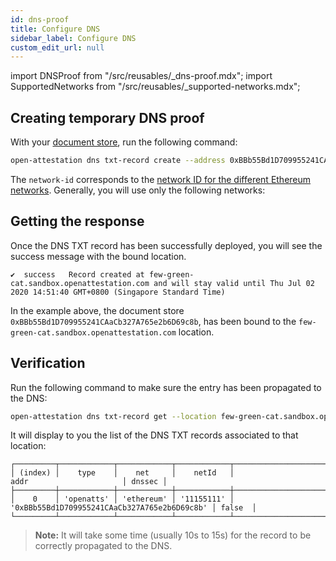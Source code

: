 ```yaml
---
id: dns-proof
title: Configure DNS
sidebar_label: Configure DNS
custom_edit_url: null
---
```

import DNSProof from "/src/reusables/_dns-proof.mdx";
import SupportedNetworks from "/src/reusables/_supported-networks.mdx";

<DNSProof />

## Creating temporary DNS proof

With your [document store](/docs/ethereum-section/document-store), run the following command:

```bash
open-attestation dns txt-record create --address 0xBBb55Bd1D709955241CAaCb327A765e2b6D69c8b --network-id 11155111
```

The `network-id` corresponds to the [network ID for the different Ethereum networks](https://chainid.network/). Generally, you will use only the following networks:

<!-- Reusing the Network Table here -->

<SupportedNetworks />

## Getting the response
Once the DNS TXT record has been successfully deployed, you will see the success message with the bound location.

```text
✔  success   Record created at few-green-cat.sandbox.openattestation.com and will stay valid until Thu Jul 02 2020 14:51:40 GMT+0800 (Singapore Standard Time)
```

In the example above, the document store `0xBBb55Bd1D709955241CAaCb327A765e2b6D69c8b`, has been bound to the `few-green-cat.sandbox.openattestation.com` location. 

## Verification
Run the following command to make sure the entry has been propagated to the DNS:

```bash
open-attestation dns txt-record get --location few-green-cat.sandbox.openattestation.com
```

It will display to you the list of the DNS TXT records associated to that location:

```text
┌─────────┬────────────┬────────────┬────────────┬──────────────────────────────────────────────┬────────┐
│ (index) │    type    │    net     │    netId   │                     addr                     │ dnssec │
├─────────┼────────────┼────────────┼────────────┼──────────────────────────────────────────────┼────────┤
│    0    │ 'openatts' │ 'ethereum' │ '11155111' │ '0xBBb55Bd1D709955241CAaCb327A765e2b6D69c8b' │ false  │
└─────────┴────────────┴────────────┴────────────┴──────────────────────────────────────────────┴────────┘
```

>**Note:** It will take some time (usually 10s to 15s) for the record to be correctly propagated to the DNS.
